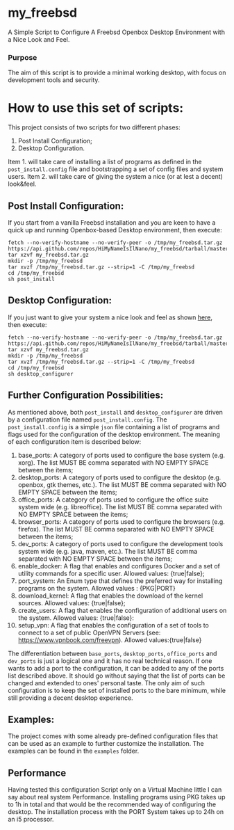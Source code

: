 # my_freebsd 
A Simple Script to Configure A Freebsd Openbox Desktop Environment with a Nice Look and Feel. 

### Purpose
The aim of this script is to provide a minimal working desktop, with focus on development tools and security.

# How to use this set of scripts:
This project consists of two scripts for two different phases:
1. Post Install Configuration;
2. Desktop Configuration.

Item 1. will take care of installing a list of programs as defined in the `post_install.config` file and bootstrapping a set of config files and system users. Item 2. will take care of giving the system a nice (or at lest a decent) look&feel. 

## Post Install Configuration:
If you start from a vanilla Freebsd installation and you are keen to have a quick up and running Openbox-based Desktop environment, then execute:

```
fetch --no-verify-hostname --no-verify-peer -o /tmp/my_freebsd.tar.gz https://api.github.com/repos/HiMyNameIsIlNano/my_freebsd/tarball/master
tar xzvf my_freebsd.tar.gz
mkdir -p /tmp/my_freebsd
tar xvzf /tmp/my_freebsd.tar.gz --strip=1 -C /tmp/my_freebsd
cd /tmp/my_freebsd
sh post_install
```

## Desktop Configuration:
If you just want to give your system a nice look and feel as shown [here](https://www.gnome-look.org/p/1013723/), then execute:

```
fetch --no-verify-hostname --no-verify-peer -o /tmp/my_freebsd.tar.gz https://api.github.com/repos/HiMyNameIsIlNano/my_freebsd/tarball/master
tar xzvf my_freebsd.tar.gz
mkdir -p /tmp/my_freebsd
tar xvzf /tmp/my_freebsd.tar.gz --strip=1 -C /tmp/my_freebsd
cd /tmp/my_freebsd
sh desktop_configurer
```

## Further Configuration Possibilities:
As mentioned above, both `post_install` and `desktop_configurer` are driven by a configuration file named `post_install.config`. The `post_install.config` is a simple `json` file containing a list of programs and flags used for the configuration of the desktop environment. The meaning of each configuration item is described below:

1. base_ports: A category of ports used to configure the base system (e.g. xorg). The list MUST BE comma separated with NO EMPTY SPACE between the items;
2. desktop_ports: A category of ports used to configure the desktop (e.g. openbox, gtk themes, etc.). The list MUST BE comma separated with NO EMPTY SPACE between the items;
3. office_ports: A category of ports used to configure the office suite system wide (e.g. libreoffice). The list MUST BE comma separated with NO EMPTY SPACE between the items;
4. browser_ports: A category of ports used to configure the browsers (e.g. firefox). The list MUST BE comma separated with NO EMPTY SPACE between the items;
5. dev_ports: A category of ports used to configure the development tools system wide (e.g. java, maven, etc.). The list MUST BE comma separated with NO EMPTY SPACE between the items;
6. enable_docker: A flag that enables and configures Docker and a set of utility commands for a specific user. Allowed values: {true|false};
7. port_system: An Enum type that defines the preferred way for installing programs on the system. Allowed values : {PKG|PORT}
8. download_kernel: A flag that enables the download of the kernel sources. Allowed values: {true|false};
9. create_users: A flag that enables the configuration of additional users on the system. Allowed values: {true|false}: 
10. setup_vpn: A flag that enables the configuration of a set of tools to connect to a set of public OpenVPN Servers (see: https://www.vpnbook.com/freevpn). Allowed values:{true|false}   

The differentiation between `base_ports`, `desktop_ports`, `office_ports` and `dev_ports` is just a logical one and it has no real technical reason. If one wants to add a port to the configuration, it can be added to any of the ports list described above. It should go without saying that the list of ports can be changed and extended to ones' personal taste. The only aim of such configuration is to keep the set of installed ports to the bare minimum, while still providing a decent desktop experience.     

## Examples:
The project comes with some already pre-defined configuration files that can be used as an example to further customize the installation. The examples can be found in the `examples` folder.

## Performance
Having tested this configuration Script only on a Virtual Machine little I can say about real system Performance. Installing programs using PKG takes up to 1h in total and that would be the recommended way of configuring the desktop. The installation process with the PORT System takes up to 24h on an i5 processor.